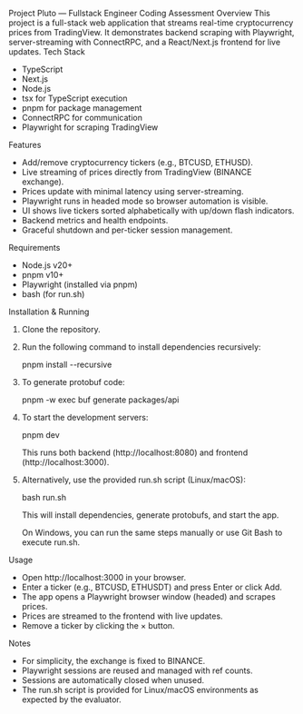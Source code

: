 Project Pluto — Fullstack Engineer Coding Assessment
Overview
This project is a full-stack web application that streams real-time cryptocurrency prices from TradingView. It demonstrates backend scraping with Playwright, server-streaming with ConnectRPC, and a React/Next.js frontend for live updates.
Tech Stack
- TypeScript
- Next.js
- Node.js
- tsx for TypeScript execution
- pnpm for package management
- ConnectRPC for communication
- Playwright for scraping TradingView

Features
- Add/remove cryptocurrency tickers (e.g., BTCUSD, ETHUSD).
- Live streaming of prices directly from TradingView (BINANCE exchange).
- Prices update with minimal latency using server-streaming.
- Playwright runs in headed mode so browser automation is visible.
- UI shows live tickers sorted alphabetically with up/down flash indicators.
- Backend metrics and health endpoints.
- Graceful shutdown and per-ticker session management.

Requirements
- Node.js v20+
- pnpm v10+
- Playwright (installed via pnpm)
- bash (for run.sh)

Installation & Running
1. Clone the repository.
2. Run the following command to install dependencies recursively:
   
   pnpm install --recursive
   
3. To generate protobuf code:
   
   pnpm -w exec buf generate packages/api
   
4. To start the development servers:
   
   pnpm dev
   
   This runs both backend (http://localhost:8080) and frontend (http://localhost:3000).
   
5. Alternatively, use the provided run.sh script (Linux/macOS):
   
   bash run.sh
   
   This will install dependencies, generate protobufs, and start the app.
   
   On Windows, you can run the same steps manually or use Git Bash to execute run.sh.

Usage
- Open http://localhost:3000 in your browser.
- Enter a ticker (e.g., BTCUSD, ETHUSDT) and press Enter or click Add.
- The app opens a Playwright browser window (headed) and scrapes prices.
- Prices are streamed to the frontend with live updates.
- Remove a ticker by clicking the × button.

Notes
- For simplicity, the exchange is fixed to BINANCE.
- Playwright sessions are reused and managed with ref counts.
- Sessions are automatically closed when unused.
- The run.sh script is provided for Linux/macOS environments as expected by the evaluator.

